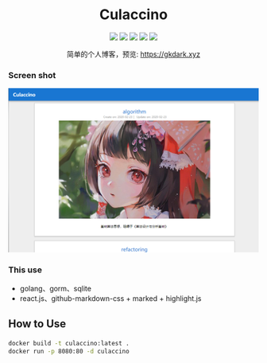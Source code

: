 <div id="title" align="center">
    <h1>Culaccino</h1>
</div>

<div id="badges" align="center">

  [![](https://img.shields.io/badge/blog-culaccino-red.svg)](https://gkdark.xyz)
  [![](https://img.shields.io/badge/version-0.0.9-orange.svg)](https://gkdark.xyz)
  [![](https://img.shields.io/badge/go-1.14+-red.svg)](https://gkdark.xyz)
  [![](https://img.shields.io/badge/react.js-16.12+-blue)](https://gkdark.xyz)
  [![](https://github.com/arrebole/Culaccino/workflows/CI/badge.svg?branch=dev)](https://github.com/arrebole/Culaccino/workflows)
  
  简单的个人博客，预览: https://gkdark.xyz

</div>

### Screen shot
![home.png](/docs/screenshot.png)


### This use

+ golang、gorm、sqlite
+ react.js、github-markdown-css + marked + highlight.js

## How to Use
```bash
docker build -t culaccino:latest .
docker run -p 8080:80 -d culaccino
```